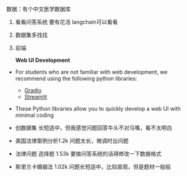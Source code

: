 数据：有个中文医学数据库

1. 看看问答系统 要有花活 langchain可以看看

2. 数据集多找找

3. 前端

   **Web UI Development**

- For students who are not familiar with web development, we recommend using the following python libraries:
  - [Gradio](https://www.gradio.app/) 
  - [Streamlit](https://streamlit.io/)
- These Python libraries allow you to quickly develop a web UI with minimal coding



- 创数据集  长短适中，但我感觉问题回答牛头不对马嘴，看不太明白
- 美国法律案例分析1.2k    问题太长，微调时出问题
- 法律问题 选择题 1.53k 要做问答系统的话得修改一下数据格式
- 斯里兰卡婚姻法  1.02k  问题长短适中，比较直观，但是题材一般般


